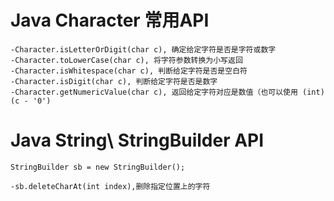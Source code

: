 # Java Character 常用API

	-Character.isLetterOrDigit(char c), 确定给定字符是否是字符或数字
	-Character.toLowerCase(char c), 将字符参数转换为小写返回
	-Character.isWhitespace(char c), 判断给定字符是否是空白符
	-Character.isDigit(char c), 判断给定字符是否是数字
	-Character.getNumericValue(char c), 返回给定字符对应是数值（也可以使用 (int)(c - '0') 

# Java String\ StringBuilder API
	StringBuilder sb = new StringBuilder();

	-sb.deleteCharAt(int index),删除指定位置上的字符